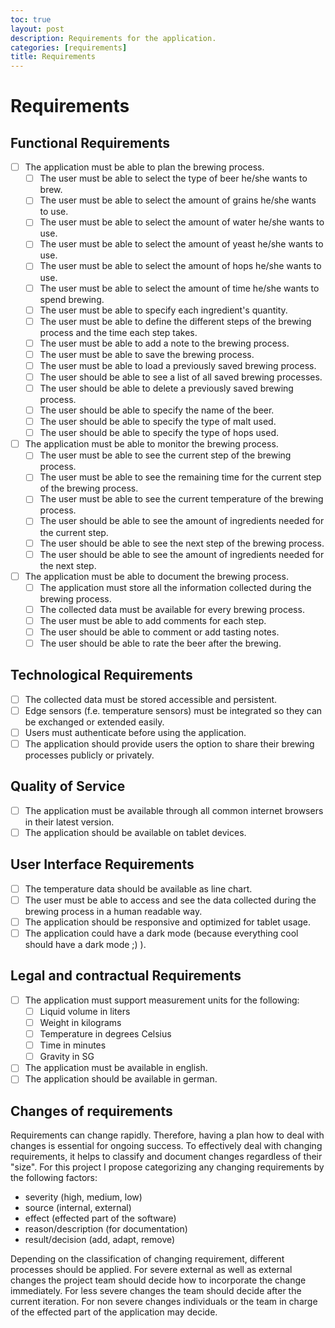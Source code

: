 ```yaml
---
toc: true
layout: post
description: Requirements for the application.
categories: [requirements]
title: Requirements
---
```

# Requirements

## Functional Requirements
- [ ] The application must be able to plan the brewing process.
    - [ ] The user must be able to select the type of beer he/she wants to brew.
    - [ ] The user must be able to select the amount of grains he/she wants to use.
    - [ ] The user must be able to select the amount of water he/she wants to use.
    - [ ] The user must be able to select the amount of yeast he/she wants to use.
    - [ ] The user must be able to select the amount of hops he/she wants to use.
    - [ ] The user must be able to select the amount of time he/she wants to spend brewing.
    - [ ] The user must be able to specify each ingredient's quantity.
    - [ ] The user must be able to define the different steps of the brewing process and the time each step takes.
    - [ ] The user must be able to add a note to the brewing process.
    - [ ] The user must be able to save the brewing process.
    - [ ] The user must be able to load a previously saved brewing process.
    - [ ] The user should be able to see a list of all saved brewing processes.
    - [ ] The user should be able to delete a previously saved brewing process.
    - [ ] The user should be able to specify the name of the beer.
    - [ ] The user should be able to specify the type of malt used.
    - [ ] The user should be able to specify the type of hops used.
- [ ] The application must be able to monitor the brewing process.
    - [ ] The user must be able to see the current step of the brewing process.
    - [ ] The user must be able to see the remaining time for the current step of the brewing process.
    - [ ] The user must be able to see the current temperature of the brewing process.
    - [ ] The user should be able to see the amount of ingredients needed for the current step.
    - [ ] The user should be able to see the next step of the brewing process.
    - [ ] The user should be able to see the amount of ingredients needed for the next step.
- [ ] The application must be able to document the brewing process.
    - [ ] The application must store all the information collected during the brewing process.
    - [ ] The collected data must be available for every brewing process.
    - [ ] The user must be able to add comments for each step.
    - [ ] The user should be able to comment or add tasting notes.
    - [ ] The user should be able to rate the beer after the brewing.

## Technological Requirements
- [ ] The collected data must be stored accessible and persistent.
- [ ] Edge sensors (f.e. temperature sensors) must be integrated so they can be exchanged or extended easily.
- [ ] Users must authenticate before using the application.
- [ ] The application should provide users the option to share their brewing processes publicly or privately.

## Quality of Service
- [ ] The application must be available through all common internet browsers in their latest version.
- [ ] The application should be available on tablet devices.

## User Interface Requirements
- [ ] The temperature data should be available as line chart.
- [ ] The user must be able to access and see the data collected during the brewing process in a human readable way.
- [ ] The application should be responsive and optimized for tablet usage.
- [ ] The application could have a dark mode (because everything cool should have a dark mode ;) ).

## Legal and contractual Requirements
- [ ] The application must support measurement units for the following:
    - [ ] Liquid volume in liters
    - [ ] Weight in kilograms
    - [ ] Temperature in degrees Celsius
    - [ ] Time in minutes
    - [ ] Gravity in SG
- [ ] The application must be available in english.
- [ ] The application should be available in german.

## Changes of requirements
Requirements can change rapidly. Therefore, having a plan how to deal with changes is essential for ongoing success.
To effectively deal with changing requirements, it helps to classify and document changes regardless of their "size".
For this project I propose categorizing any changing requirements by the following factors:
- severity (high, medium, low)
- source (internal, external)
- effect (effected part of the software)
- reason/description (for documentation)
- result/decision (add, adapt, remove)

Depending on the classification of changing requirement, different processes should be applied.
For severe external as well as external changes the project team should decide how to incorporate the change immediately.
For less severe changes the team should decide after the current iteration.
For non severe changes individuals or the team in charge of the effected part of the application may decide.